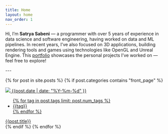 ```yaml
---
title: Home
layout: home
nav_order: 1
---
```

<!--<p>
My name is <b>Satrya Sabeni</b> and I’m a programmer with 5+ years experience in data science and software engineering, building image recognition models and data pipelines. The last few years I’ve also taken a strong interest in 3D applications, building rendering based applications and games, using technologies like openGL and Unreal Engine. This is the place where I document and share the interesting projects I’ve done. Feel free to check out my <a href="{{site.url}}/Portfolio.html">work</a> and <a href="{{site.url}}/Skillset.html">skills</a>.
</p>-->
<p>
Hi, I’m <b>Satrya Sabeni</b> — a programmer with over 5 years of experience in data science and software engineering, having worked on data and ML pipelines. In recent years, I’ve also focused on 3D applications, building rendering tools and games using technologies like OpenGL and Unreal Engine. This <a href="{{site.url}}/Portfolio.html">portfolio</a> showcases the personal projects I’ve worked on — feel free to explore!
</p>
---

{% for post in site.posts %}
{% if post.categories contains "front_page" %}
<div class="post">
    <div class="thumb">
        <a href="{{site.url}}{{post.url}}">
            <img src="{{site.url}}/assets/thumbnails/{{post.title | downcase | replace: ' ', '-' | replace: '.', '' }}.png">
            <span class="date-tag">{{post.date | date: "%Y-%m-%d" }}</span>
            <ul class="mini-tags">
            {% for tag in post.tags limit: post.num_tags %}
                <li>
                {{tag}}
                </li>
            {% endfor %}
            </ul>
        </a>
    </div>
    <div class="title-block">
        <a href="{{post.url}}">{{post.title}}</a>
    </div>
</div>
{% endif %}
{% endfor %}
<!--<button>See all posts</button>-->
